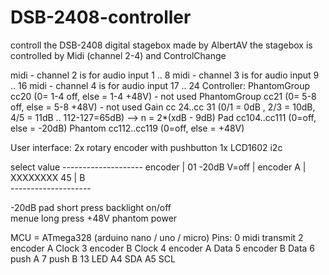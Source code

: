 # DSB-2408-controller
controll the DSB-2408 digital stagebox made by AlbertAV
the stagebox is controlled by Midi (channel 2-4) and ControlChange

midi - channel 2 is for audio input  1 ..  8
midi - channel 3 is for audio input  9 .. 16
midi - channel 4 is for audio input 17 .. 24
Controller:
PhantomGroup cc20 (0= 1-4 off, else = 1-4 +48V) - not used
PhantomGroup cc21 (0= 5-8 off, else = 5-8 +48V) - not used
Gain    cc 24..cc 31 (0/1 = 0dB , 2/3 = 10dB, 4/5 = 11dB .. 112-127=65dB)  --> n = 2*(xdB - 9dB)
Pad     cc104..cc111 (0=off, else = -20dB)
Phantom cc112..cc119 (0=off, else = +48V)

User interface:
 2x rotary encoder with pushbutton
 1x LCD1602 i2c
 
select                            value
          --------------------
encoder   | 01  -20dB  V=off |   encoder
   A      | XXXXXXXX      45 |      B              
          --------------------

-20dB pad      short press       backlight on/off  
 menue         long press        +48V phantom power


MCU = ATmega328 (arduino nano / uno / micro) 
Pins:
  0 midi transmit
  2 encoder A Clock
  3 encoder B Clock 
  4 encoder A Data
  5 encoder B Data
  6 push    A
  7 push    B
 13 LED
 A4 SDA
 A5 SCL
